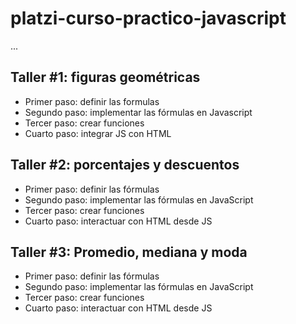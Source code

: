 # platzi-curso-practico-javascript

...

## Taller #1: figuras geométricas

- Primer paso: definir las formulas
- Segundo paso: implementar las fórmulas en Javascript
- Tercer paso: crear funciones
- Cuarto paso: integrar JS con HTML

## Taller #2: porcentajes y descuentos

- Primer paso: definir las fórmulas
- Segundo paso: implementar las fórmulas en JavaScript
- Tercer paso: crear funciones
- Cuarto paso: interactuar con HTML desde JS

## Taller #3: Promedio, mediana y moda

- Primer paso: definir las fórmulas
- Segundo paso: implementar las fórmulas en JavaScript
- Tercer paso: crear funciones
- Cuarto paso: interactuar con HTML desde JS
